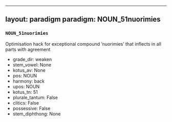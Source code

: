 
---
layout: paradigm
paradigm: NOUN_51nuorimies
---
### ` NOUN_51nuorimies `

Optimisation hack for exceptional compound ’nuorimies’ that inflects in all parts with agreement
* grade_dir: weaken
* stem_vowel: None
* kotus_av: None
* pos: NOUN
* harmony: back
* upos: NOUN
* kotus_tn: 51
* plurale_tantum: False
* clitics: False
* possessive: False
* stem_diphthong: None
